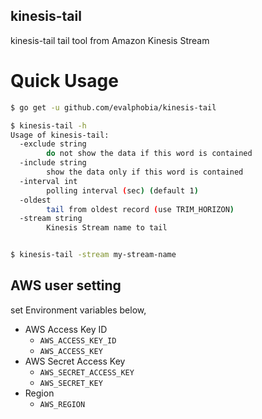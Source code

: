 kinesis-tail
----

kinesis-tail tail tool from Amazon Kinesis Stream


# Quick Usage

```bash
$ go get -u github.com/evalphobia/kinesis-tail

$ kinesis-tail -h
Usage of kinesis-tail:
  -exclude string
        do not show the data if this word is contained
  -include string
        show the data only if this word is contained
  -interval int
        polling interval (sec) (default 1)
  -oldest
        tail from oldest record (use TRIM_HORIZON)
  -stream string
        Kinesis Stream name to tail


$ kinesis-tail -stream my-stream-name
```

## AWS user setting

set Environment variables below,

- AWS Access Key ID
    - `AWS_ACCESS_KEY_ID`
    - `AWS_ACCESS_KEY`
- AWS Secret Access Key
    - `AWS_SECRET_ACCESS_KEY`
    - `AWS_SECRET_KEY`
- Region
    - `AWS_REGION`

